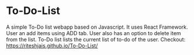# To-Do-List
A simple To-Do list webapp based on Javascript. It uses React Framework.
User an add items using ADD tab. User also has an option to delete item from the list.
To-Do list lists the current list of to-do of the user.
Checkout: https://riteshjais.github.io/To-Do-List/
